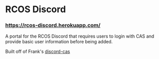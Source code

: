 # RCOS Discord

### https://rcos-discord.herokuapp.com/

A portal for the RCOS Discord that requires users to login with CAS and provide basic user information before being added.

Built off of Frank's [discord-cas](https://github.com/Apexal/discord-cas)